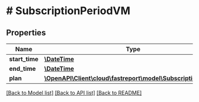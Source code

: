 # # SubscriptionPeriodVM

## Properties

Name | Type | Description | Notes
------------ | ------------- | ------------- | -------------
**start_time** | [**\DateTime**](\DateTime.md) |  | [optional]
**end_time** | [**\DateTime**](\DateTime.md) |  | [optional]
**plan** | [**\OpenAPI\Client\cloud\fastreport\model\SubscriptionPlanVM**](SubscriptionPlanVM.md) |  | [optional]

[[Back to Model list]](../../README.md#models) [[Back to API list]](../../README.md#endpoints) [[Back to README]](../../README.md)
